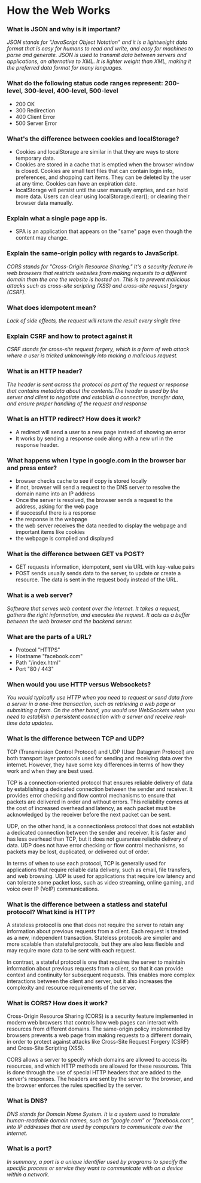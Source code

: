 # How the Web Works

### What is JSON and why is it important?

_JSON stands for "JavaScript Object Notation" and it is a lightweight data format that is easy for humans to read and write, and easy for machines to parse and generate. JSON is used to transmit data between servers and applications, an alternative to XML. It is lighter weight than XML, making it the preferred data format for many languages._

### What do the following status code ranges represent: 200-level, 300-level, 400-level, 500-level

- 200 OK
- 300 Redirection
- 400 Client Error
- 500 Server Error

### What's the difference between cookies and localStorage?

- Cookies and localStorage are similar in that they are ways to store temporary data.
- Cookies are stored in a cache that is emptied when the browser window is closed. Cookies are small text files that can contain login info, preferences, and shopping cart items. They can be deleted by the user at any time. Cookies can have an expiration date.
- localStorage will persist until the user manually empties, and can hold more data. Users can clear using localStorage.clear(); or clearing their browser data manually.

### Explain what a single page app is.

- SPA is an application that appears on the "same" page even though the content may change.

### Explain the same-origin policy with regards to JavaScript.

_CORS stands for "Cross-Origin Resource Sharing." It's a security feature in web browsers that restricts websites from making requests to a different domain than the one the website is hosted on. This is to prevent malicious attacks such as cross-site scripting (XSS) and cross-site request forgery (CSRF)._

### What does idempotent mean?

_Lack of side effects, the request will return the result every single time_

### Explain CSRF and how to protect against it

_CSRF stands for cross-site request forgery, which is a form of web attack where a user is tricked unknowingly into making a malicious request._

### What is an HTTP header?

_The header is sent across the protocol as part of the request or response that contains metadata about the contents.The header is used by the server and client to negotiate and establish a connection, transfer data, and ensure proper handling of the request and response_

### What is an HTTP redirect? How does it work?

- A redirect will send a user to a new page instead of showing an error
- It works by sending a response code along with a new url in the response header.

### What happens when I type in google.com in the browser bar and press enter?

- browser checks cache to see if copy is stored locally
- if not, browser will send a request to the DNS server to resolve the domain name into an IP address
- Once the server is resolved, the browser sends a request to the address, asking for the web page
- if successful there is a response
- the response is the webpage
- the web server receives the data needed to display the webpage and important items like cookies
- the webpage is complied and displayed

### What is the difference between GET vs POST?

- GET requests information, idempotent, sent via URL with key-value pairs
- POST sends usually sends data to the server, to update or create a resource. The data is sent in the request body instead of the URL.

### What is a web server?

_Software that serves web content over the internet. It takes a request, gathers the right information, and executes the request. It acts as a buffer between the web browser and the backend server._

### What are the parts of a URL?

- Protocol "HTTPS"
- Hostname "facebook.com"
- Path "/index.html"
- Port "80 / 443"

### When would you use HTTP versus Websockets?

_You would typically use HTTP when you need to request or send data from a server in a one-time transaction, such as retrieving a web page or submitting a form. On the other hand, you would use WebSockets when you need to establish a persistent connection with a server and receive real-time data updates._

### What is the difference between TCP and UDP?

TCP (Transmission Control Protocol) and UDP (User Datagram Protocol) are both transport layer protocols used for sending and receiving data over the internet. However, they have some key differences in terms of how they work and when they are best used.

TCP is a connection-oriented protocol that ensures reliable delivery of data by establishing a dedicated connection between the sender and receiver. It provides error checking and flow control mechanisms to ensure that packets are delivered in order and without errors. This reliability comes at the cost of increased overhead and latency, as each packet must be acknowledged by the receiver before the next packet can be sent.

UDP, on the other hand, is a connectionless protocol that does not establish a dedicated connection between the sender and receiver. It is faster and has less overhead than TCP, but it does not guarantee reliable delivery of data. UDP does not have error checking or flow control mechanisms, so packets may be lost, duplicated, or delivered out of order.

In terms of when to use each protocol, TCP is generally used for applications that require reliable data delivery, such as email, file transfers, and web browsing. UDP is used for applications that require low latency and can tolerate some packet loss, such as video streaming, online gaming, and voice over IP (VoIP) communications.

### What is the difference between a statless and stateful protocol? What kind is HTTP?

A stateless protocol is one that does not require the server to retain any information about previous requests from a client. Each request is treated as a new, independent transaction. Stateless protocols are simpler and more scalable than stateful protocols, but they are also less flexible and may require more data to be sent with each request.

In contrast, a stateful protocol is one that requires the server to maintain information about previous requests from a client, so that it can provide context and continuity for subsequent requests. This enables more complex interactions between the client and server, but it also increases the complexity and resource requirements of the server.

### What is CORS? How does it work?

Cross-Origin Resource Sharing (CORS) is a security feature implemented in modern web browsers that controls how web pages can interact with resources from different domains. The same-origin policy implemented by browsers prevents a web page from making requests to a different domain, in order to protect against attacks like Cross-Site Request Forgery (CSRF) and Cross-Site Scripting (XSS).

CORS allows a server to specify which domains are allowed to access its resources, and which HTTP methods are allowed for these resources. This is done through the use of special HTTP headers that are added to the server's responses. The headers are sent by the server to the browser, and the browser enforces the rules specified by the server.

### What is DNS?

_DNS stands for Domain Name System. It is a system used to translate human-readable domain names, such as "google.com" or "facebook.com", into IP addresses that are used by computers to communicate over the internet._

### What is a port?

_In summary, a port is a unique identifier used by programs to specify the specific process or service they want to communicate with on a device within a network._